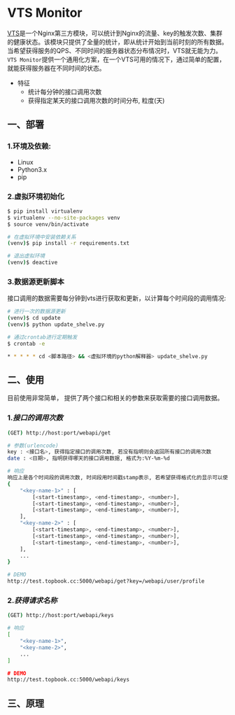 # VTS Monitor
[VTS](https://github.com/vozlt/nginx-module-vts)是一个Nginx第三方模块，可以统计到Nginx的流量、key的触发次数、集群的健康状态。该模块只提供了全量的统计，即从统计开始到当前时刻的所有数据。当希望获得服务的QPS、不同时间的服务器状态分布情况时，VTS就无能为力。`VTS Monitor`提供一个通用化方案，在一个VTS可用的情况下，通过简单的配置，就能获得服务器在不同时间的状态。

* 特征
    * 统计每分钟的接口调用次数
    * 获得指定某天的接口调用次数的时间分布, 粒度(天)

## 一、部署
### 1.环境及依赖:
* Linux
* Python3.x
* pip

### 2.虚拟环境初始化
```sh
$ pip install virtualenv
$ virtualenv --no-site-packages venv
$ source venv/bin/activate

# 在虚拟环境中安装依赖关系
(venv)$ pip install -r requirements.txt

# 退出虚拟环境
(venv)$ deactive
```

### 3.数据源更新脚本
接口调用的数据需要每分钟到vts进行获取和更新，以计算每个时间段的调用情况:
```sh
# 进行一次的数据源更新
(venv)$ cd update
(venv)$ python update_shelve.py

# 通过crontab进行定期触发
$ crontab -e

* * * * * cd <脚本路径> && <虚拟环境的python解释器> update_shelve.py
```

## 二、使用
目前使用非常简单， 提供了两个接口和相关的参数来获取需要的接口调用数据。

### 1.*接口的调用次数*
```sh
(GET) http://host:port/webapi/get

# 参数(urlencode)
key : <接口名>, 获得指定接口的调用次数, 若没有指明则会返回所有接口的调用次数
date : <日期>, 指明获得哪天的接口调用数据, 格式为:%Y-%m-%d

# 响应
响应上是各个时间段的调用次数, 时间段用时间戳stamp表示, 若希望获得格式化的显示可以使用`/webapi/get/pretty`接口
{
    "<key-name-1>" : [
        [<start-timestamp>, <end-timestamp>, <number>],
        [<start-timestamp>, <end-timestamp>, <number>],
        [<start-timestamp>, <end-timestamp>, <number>],
    ],
    "<key-name-2>" : [
        [<start-timestamp>, <end-timestamp>, <number>],
        [<start-timestamp>, <end-timestamp>, <number>],
        [<start-timestamp>, <end-timestamp>, <number>],
    ],
    ...
}

# DEMO
http://test.topbook.cc:5000/webapi/get?key=/webapi/user/profile
```
### 2.*获得请求名称*
```sh
(GET) http://host:port/webapi/keys

# 响应
[
    "<key-name-1>",
    "<key-name-2>",
    ...
]

# DEMO
http://test.topbook.cc:5000/webapi/keys
```


## 三、原理